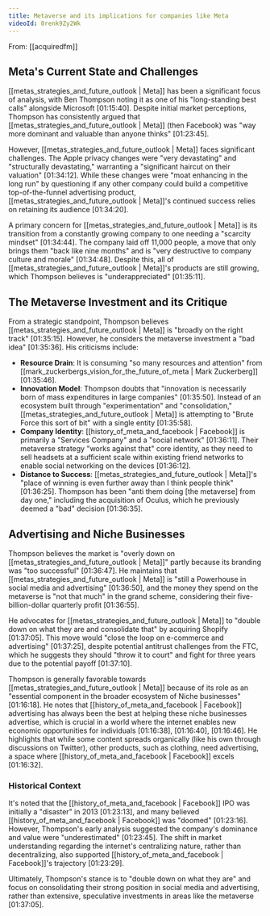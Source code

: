```yaml
---
title: Metaverse and its implications for companies like Meta
videoId: 0renk9Zy2Wk
---
```


From: [[acquiredfm]] <br/> 

## Meta's Current State and Challenges

[[metas_strategies_and_future_outlook | Meta]] has been a significant focus of analysis, with Ben Thompson noting it as one of his "long-standing best calls" alongside Microsoft <a class="yt-timestamp" data-t="01:15:40">[01:15:40]</a>. Despite initial market perceptions, Thompson has consistently argued that [[metas_strategies_and_future_outlook | Meta]] (then Facebook) was "way more dominant and valuable than anyone thinks" <a class="yt-timestamp" data-t="01:23:45">[01:23:45]</a>.

However, [[metas_strategies_and_future_outlook | Meta]] faces significant challenges. The Apple privacy changes were "very devastating" and "structurally devastating," warranting a "significant haircut on their valuation" <a class="yt-timestamp" data-t="01:34:12">[01:34:12]</a>. While these changes were "moat enhancing in the long run" by questioning if any other company could build a competitive top-of-the-funnel advertising product, [[metas_strategies_and_future_outlook | Meta]]'s continued success relies on retaining its audience <a class="yt-timestamp" data-t="01:34:20">[01:34:20]</a>.

A primary concern for [[metas_strategies_and_future_outlook | Meta]] is its transition from a constantly growing company to one needing a "scarcity mindset" <a class="yt-timestamp" data-t="01:34:44">[01:34:44]</a>. The company laid off 11,000 people, a move that only brings them "back like nine months" and is "very destructive to company culture and morale" <a class="yt-timestamp" data-t="01:34:48">[01:34:48]</a>. Despite this, all of [[metas_strategies_and_future_outlook | Meta]]'s products are still growing, which Thompson believes is "underappreciated" <a class="yt-timestamp" data-t="01:35:11">[01:35:11]</a>.

## The Metaverse Investment and its Critique

From a strategic standpoint, Thompson believes [[metas_strategies_and_future_outlook | Meta]] is "broadly on the right track" <a class="yt-timestamp" data-t="01:35:15">[01:35:15]</a>. However, he considers the metaverse investment a "bad idea" <a class="yt-timestamp" data-t="01:35:36">[01:35:36]</a>. His criticisms include:

*   **Resource Drain**: It is consuming "so many resources and attention" from [[mark_zuckerbergs_vision_for_the_future_of_meta | Mark Zuckerberg]] <a class="yt-timestamp" data-t="01:35:46">[01:35:46]</a>.
*   **Innovation Model**: Thompson doubts that "innovation is necessarily born of mass expenditures in large companies" <a class="yt-timestamp" data-t="01:35:50">[01:35:50]</a>. Instead of an ecosystem built through "experimentation" and "consolidation," [[metas_strategies_and_future_outlook | Meta]] is attempting to "Brute Force this sort of bit" with a single entity <a class="yt-timestamp" data-t="01:35:58">[01:35:58]</a>.
*   **Company Identity**: [[history_of_meta_and_facebook | Facebook]] is primarily a "Services Company" and a "social network" <a class="yt-timestamp" data-t="01:36:11">[01:36:11]</a>. Their metaverse strategy "works against that" core identity, as they need to sell headsets at a sufficient scale within existing friend networks to enable social networking on the devices <a class="yt-timestamp" data-t="01:36:12">[01:36:12]</a>.
*   **Distance to Success**: [[metas_strategies_and_future_outlook | Meta]]'s "place of winning is even further away than I think people think" <a class="yt-timestamp" data-t="01:36:25">[01:36:25]</a>. Thompson has been "anti them doing [the metaverse] from day one," including the acquisition of Oculus, which he previously deemed a "bad" decision <a class="yt-timestamp" data-t="01:36:35">[01:36:35]</a>.

## Advertising and Niche Businesses

Thompson believes the market is "overly down on [[metas_strategies_and_future_outlook | Meta]]" partly because its branding was "too successful" <a class="yt-timestamp" data-t="01:36:47">[01:36:47]</a>. He maintains that [[metas_strategies_and_future_outlook | Meta]] is "still a Powerhouse in social media and advertising" <a class="yt-timestamp" data-t="01:36:50">[01:36:50]</a>, and the money they spend on the metaverse is "not that much" in the grand scheme, considering their five-billion-dollar quarterly profit <a class="yt-timestamp" data-t="01:36:55">[01:36:55]</a>.

He advocates for [[metas_strategies_and_future_outlook | Meta]] to "double down on what they are and consolidate that" by acquiring Shopify <a class="yt-timestamp" data-t="01:37:05">[01:37:05]</a>. This move would "close the loop on e-commerce and advertising" <a class="yt-timestamp" data-t="01:37:25">[01:37:25]</a>, despite potential antitrust challenges from the FTC, which he suggests they should "throw it to court" and fight for three years due to the potential payoff <a class="yt-timestamp" data-t="01:37:10">[01:37:10]</a>.

Thompson is generally favorable towards [[metas_strategies_and_future_outlook | Meta]] because of its role as an "essential component in the broader ecosystem of Niche businesses" <a class="yt-timestamp" data-t="01:16:18">[01:16:18]</a>. He notes that [[history_of_meta_and_facebook | Facebook]] advertising has always been the best at helping these niche businesses advertise, which is crucial in a world where the internet enables new economic opportunities for individuals <a class="yt-timestamp" data-t="01:16:38">[01:16:38]</a>, <a class="yt-timestamp" data-t="01:16:40">[01:16:40]</a>, <a class="yt-timestamp" data-t="01:16:46">[01:16:46]</a>. He highlights that while some content spreads organically (like his own through discussions on Twitter), other products, such as clothing, need advertising, a space where [[history_of_meta_and_facebook | Facebook]] excels <a class="yt-timestamp" data-t="01:16:32">[01:16:32]</a>.

### Historical Context

It's noted that the [[history_of_meta_and_facebook | Facebook]] IPO was initially a "disaster" in 2013 <a class="yt-timestamp" data-t="01:23:13">[01:23:13]</a>, and many believed [[history_of_meta_and_facebook | Facebook]] was "doomed" <a class="yt-timestamp" data-t="01:23:16">[01:23:16]</a>. However, Thompson's early analysis suggested the company's dominance and value were "underestimated" <a class="yt-timestamp" data-t="01:23:45">[01:23:45]</a>. The shift in market understanding regarding the internet's centralizing nature, rather than decentralizing, also supported [[history_of_meta_and_facebook | Facebook]]'s trajectory <a class="yt-timestamp" data-t="01:23:29">[01:23:29]</a>.

Ultimately, Thompson's stance is to "double down on what they are" and focus on consolidating their strong position in social media and advertising, rather than extensive, speculative investments in areas like the metaverse <a class="yt-timestamp" data-t="01:37:05">[01:37:05]</a>.